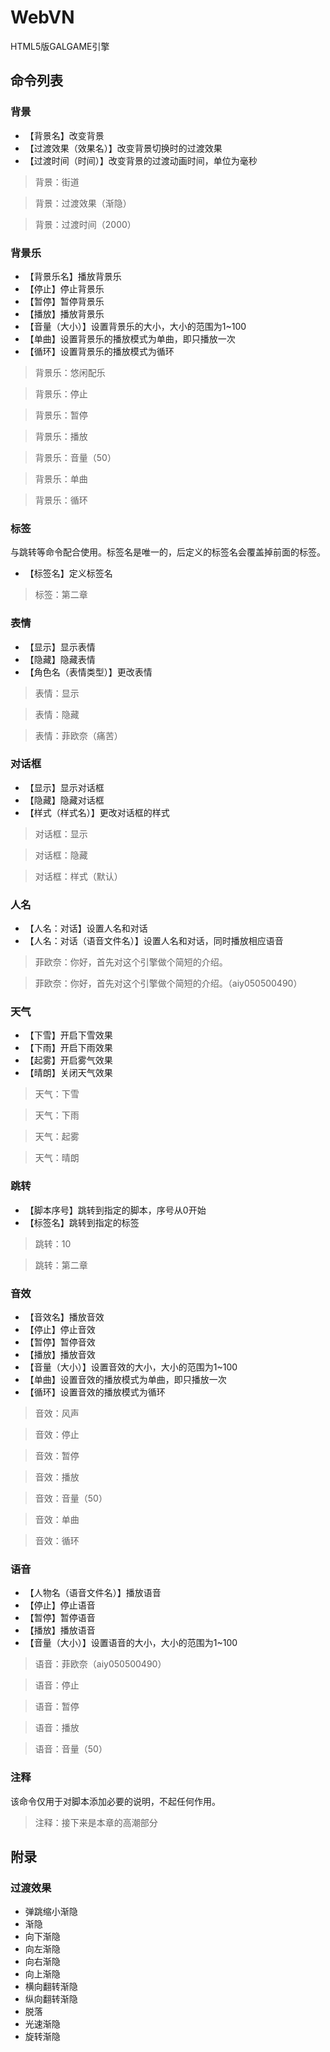 WebVN
=====

HTML5版GALGAME引擎

## 命令列表

### 背景

- 【背景名】改变背景
- 【过渡效果（效果名）】改变背景切换时的过渡效果
- 【过渡时间（时间）】改变背景的过渡动画时间，单位为毫秒

> 背景：街道

> 背景：过渡效果（渐隐）

> 背景：过渡时间（2000）

### 背景乐

- 【背景乐名】播放背景乐
- 【停止】停止背景乐
- 【暂停】暂停背景乐
- 【播放】播放背景乐
- 【音量（大小）】设置背景乐的大小，大小的范围为1~100
- 【单曲】设置背景乐的播放模式为单曲，即只播放一次
- 【循环】设置背景乐的播放模式为循环

> 背景乐：悠闲配乐

> 背景乐：停止

> 背景乐：暂停

> 背景乐：播放

> 背景乐：音量（50）

> 背景乐：单曲

> 背景乐：循环

### 标签

与跳转等命令配合使用。标签名是唯一的，后定义的标签名会覆盖掉前面的标签。

- 【标签名】定义标签名

> 标签：第二章

### 表情

- 【显示】显示表情
- 【隐藏】隐藏表情
- 【角色名（表情类型）】更改表情

> 表情：显示

> 表情：隐藏

> 表情：菲欧奈（痛苦）

### 对话框

- 【显示】显示对话框
- 【隐藏】隐藏对话框
- 【样式（样式名）】更改对话框的样式

> 对话框：显示

> 对话框：隐藏

> 对话框：样式（默认）


### 人名

- 【人名：对话】设置人名和对话
- 【人名：对话（语音文件名）】设置人名和对话，同时播放相应语音

> 菲欧奈：你好，首先对这个引擎做个简短的介绍。

> 菲欧奈：你好，首先对这个引擎做个简短的介绍。（aiy050500490）

### 天气

- 【下雪】开启下雪效果
- 【下雨】开启下雨效果
- 【起雾】开启雾气效果
- 【晴朗】关闭天气效果

> 天气：下雪

> 天气：下雨

> 天气：起雾

> 天气：晴朗

### 跳转

- 【脚本序号】跳转到指定的脚本，序号从0开始
- 【标签名】跳转到指定的标签

> 跳转：10

> 跳转：第二章

### 音效

- 【音效名】播放音效
- 【停止】停止音效
- 【暂停】暂停音效
- 【播放】播放音效
- 【音量（大小）】设置音效的大小，大小的范围为1~100
- 【单曲】设置音效的播放模式为单曲，即只播放一次
- 【循环】设置音效的播放模式为循环

> 音效：风声

> 音效：停止

> 音效：暂停

> 音效：播放

> 音效：音量（50）

> 音效：单曲

> 音效：循环

### 语音

- 【人物名（语音文件名）】播放语音
- 【停止】停止语音
- 【暂停】暂停语音
- 【播放】播放语音
- 【音量（大小）】设置语音的大小，大小的范围为1~100

> 语音：菲欧奈（aiy050500490）

> 语音：停止

> 语音：暂停

> 语音：播放

> 语音：音量（50）

### 注释

该命令仅用于对脚本添加必要的说明，不起任何作用。

> 注释：接下来是本章的高潮部分

## 附录

### 过渡效果

- 弹跳缩小渐隐
- 渐隐
- 向下渐隐
- 向左渐隐
- 向右渐隐
- 向上渐隐
- 横向翻转渐隐
- 纵向翻转渐隐
- 脱落
- 光速渐隐
- 旋转渐隐